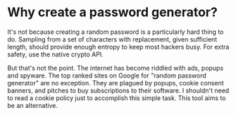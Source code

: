 # Why create a password generator?
It's not because creating a random password is a particularly hard thing to do. Sampling from a set of characters with replacement, given sufficient length, should provide enough entropy to keep most hackers busy. For extra safety, use the native crypto API.

But that's not the point. The internet has become riddled with ads, popups and spyware. The top ranked sites on Google for "random password generator" are no exception. They are plagued by popups, cookie consent banners, and pitches to buy subscriptions to their software. I shouldn't need to read a cookie policy just to accomplish this simple task. This tool aims to be an alternative.
